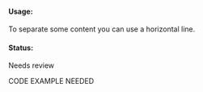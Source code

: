 #### Usage:

To separate some content you can use a horizontal line.

#### Status:

<p class="status review">Needs review</p>

CODE EXAMPLE NEEDED
